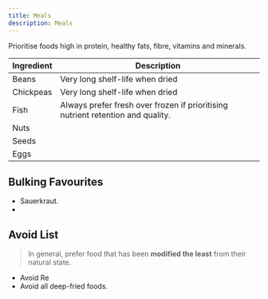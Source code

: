 ```yaml
---
title: Meals
description: Meals
---
```


Prioritise foods high in protein, healthy fats, fibre, vitamins and minerals.

| Ingredient | Description                                                                     |
| ---------- | ------------------------------------------------------------------------------- |
| Beans      | Very long shelf-life when dried                                                 |
| Chickpeas  | Very long shelf-life when dried                                                 |
| Fish       | Always prefer fresh over frozen if prioritising nutrient retention and quality. |
| Nuts       |                                                                                 |
| Seeds      |                                                                                 |
| Eggs           |                                                                                 |

## Bulking Favourites
- Sauerkraut.
- 

## Avoid List
> In general, prefer food that has been **modified the least** from their natural state.

- Avoid Re
- Avoid all deep-fried foods.


